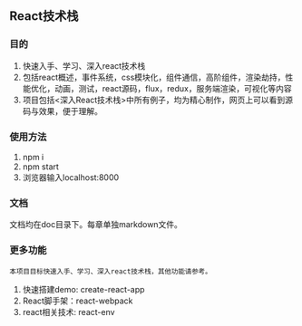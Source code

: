 ## React技术栈
### 目的

1. 快速入手、学习、深入react技术栈
2. 包括react概述，事件系统，css模块化，组件通信，高阶组件，渲染劫持，性能优化，动画，测试，react源码，flux，redux，服务端渲染，可视化等内容
3. 项目包括<深入React技术栈>中所有例子，均为精心制作，网页上可以看到源码与效果，便于理解。

### 使用方法

1. npm i
2. npm start
3. 浏览器输入localhost:8000

### 文档

文档均在doc目录下。每章单独markdown文件。

### 更多功能
    本项目目标快速入手、学习、深入react技术栈，其他功能请参考。

1. 快速搭建demo: create-react-app
2. React脚手架：react-webpack
3. react相关技术: react-env


